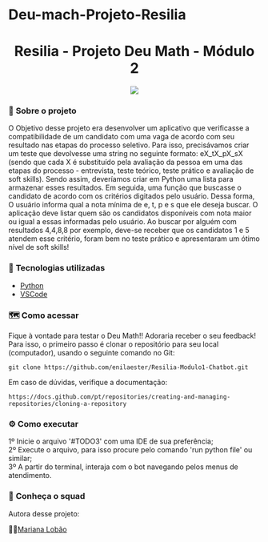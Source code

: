 # Deu-mach-Projeto-Resilia

<h1 align="center">Resilia - Projeto Deu Math - Módulo 2 </h1>


<p align="center">
  <img src="https://github.com/enilaester/Resilia-Modulo1-Chatbot/blob/1c59e7020f9217143ccd177870cd49c4cdab7b55/Capa%20-%20Apresenta%C3%A7%C3%A3o.png">
</p>

### 📌 <strong>Sobre o projeto</strong>

O Objetivo desse projeto era desenvolver um aplicativo que verificasse a compatibilidade de um
candidato com uma vaga de acordo com seu resultado nas etapas do processo seletivo.
Para isso, precisávamos criar um teste que devolvesse uma string no seguinte formato: eX_tX_pX_sX
(sendo que cada X é substituído pela avaliação da pessoa em uma das etapas do
processo - entrevista, teste teórico, teste prático e avaliação de soft skills).
Sendo assim, deveríamos criar em Python uma lista para armazenar esses resultados. 
Em seguida, uma função que buscasse o candidato de
acordo com os critérios digitados pelo usuário. Dessa forma, O usuário informa qual a nota
mínima de e, t, p e s que ele deseja buscar. O aplicação deve listar quem são os
candidatos disponíveis com nota maior ou igual a essas informadas pelo usuário.
Ao buscar por alguém com resultados 4,4,8,8 por exemplo, deve-se receber que os
candidatos 1 e 5 atendem esse critério, foram bem no teste prático e apresentaram um
ótimo nível de soft skills!

### 🚀 <strong>Tecnologias utilizadas </strong>


- [Python](https://www.python.org/)
- [VSCode](https://code.visualstudio.com/)

### 🗺️ <strong>Como acessar</strong>

Fique à vontade para testar o Deu Math!! Adoraria receber o seu feedback!
Para isso, o primeiro passo é clonar o repositório para seu local (computador), usando o seguinte comando no Git:

```shell
git clone https://github.com/enilaester/Resilia-Modulo1-Chatbot.git
```

Em caso de dúvidas, verifique a documentação:
```shell
https://docs.github.com/pt/repositories/creating-and-managing-repositories/cloning-a-repository
```

### :gear: <strong>Como executar</strong>

1º Inicie o arquivo '#TODO3' com uma IDE de sua preferência; <br/>
2º Execute o arquivo, para isso procure pelo comando 'run python file' ou similar; <br/>
3º A partir do terminal, interaja com o bot navegando pelos menus de atendimento.


### :busts_in_silhouette: <strong> Conheça o squad </strong>

Autora desse projeto:

👩‍💻[Mariana Lobão](https://github.com/MarianaLobao/)
